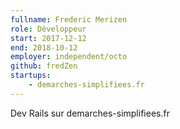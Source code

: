 ```yaml
---
fullname: Frederic Merizen
role: Développeur
start: 2017-12-12
end: 2018-10-12
employer: independent/octo
github: fredZen
startups:
    - demarches-simplifiees.fr
---
```


Dev Rails sur demarches-simplifiees.fr
